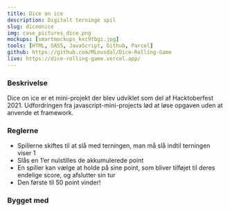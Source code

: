 ```yaml
---
title: Dice on ice
description: Digitalt terninge spil
slug: diceonice
img: case_pictures_dice.png
mockups: [smartmockups_kxc9tbgi.jpg]
tools: [HTML, SASS, JavaScript, Github, Parcel]
github: https://github.com/MLousdal/Dice-Rolling-Game
live: https://dice-rolling-game.vercel.app/
---
```


### Beskrivelse

Dice on ice er et mini-projekt der blev udviklet som del af Hacktoberfest 2021. Udfordringen fra javascript-mini-projects lød at løse opgaven uden at anvende et framework.

### Reglerne

- Spillerne skiftes til at slå med terningen, man må slå indtil terningen viser 1
- Slås en 1’er nulstilles de akkumulerede point
- En spiller kan vælge at holde på sine point, som bliver tilføjet til deres endelige score, og afslutter sin tur
- Den første til 50 point vinder!

### Bygget med

<v-tools :tools="tools"></v-tools>
